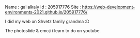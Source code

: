Name : gal alkaly 
Id : 205917776
Site : https://web-development-environments-2021.github.io/205917776/

I did my web on Shvetz family grandma :D

The photoslide & emoji i learn to do on youtube.